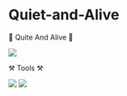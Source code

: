 # Quiet-and-Alive

🤫 Quite And Alive 🤫

<img src="https://img.shields.io/badge/GitHub-000000?style=flat-square&logo=github&logoColor=FFFFFF"/>

⚒️ Tools ⚒️

<img src="https://img.shields.io/badge/unity-000000?style=flat-square&logo=unity&logoColor=FFFFFF"/> <img src="https://img.shields.io/badge/csharp-239120?style=flat-square&logo=C#&logoColor=FFFFFF"/>
